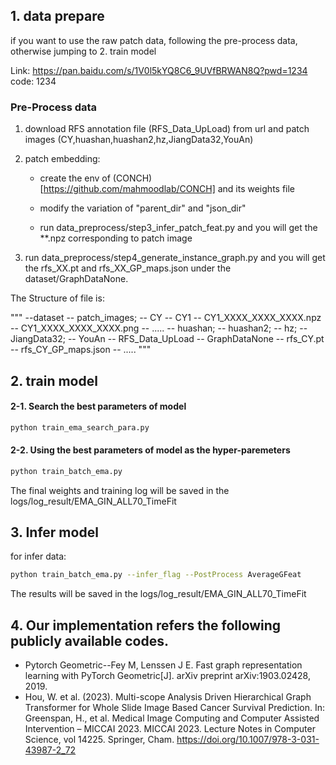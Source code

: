 ## 1. data prepare

if you want to use the raw patch data, following the pre-process data, otherwise jumping to 2. train model

Link: https://pan.baidu.com/s/1V0l5kYQ8C6_9UVfBRWAN8Q?pwd=1234 code: 1234

### Pre-Process data

1. download RFS annotation file (RFS_Data_UpLoad) from url and patch images (CY,huashan,huashan2,hz,JiangData32,YouAn)

2. patch embedding:

   * create the env of (CONCH)[https://github.com/mahmoodlab/CONCH]  and its weights file

   * modify the variation of "parent_dir" and "json_dir"

   * run data_preprocess/step3_infer_patch_feat.py and you will get the **.npz corresponding to patch image

3. run data_preprocess/step4_generate_instance_graph.py and you will get the rfs_XX.pt and rfs_XX_GP_maps.json under the dataset/GraphDataNone.

The Structure of file is:

"""
--dataset
   -- patch_images;
   -- CY
      -- CY1
         -- CY1_XXXX_XXXX_XXXX.npz
         -- CY1_XXXX_XXXX_XXXX.png
         -- .....
      -- huashan;
      -- huashan2;
      -- hz;
      -- JiangData32;
      -- YouAn
   -- RFS_Data_UpLoad
   -- GraphDataNone
      -- rfs_CY.pt
      -- rfs_CY_GP_maps.json
      -- .....
"""

## 2. train model

#### 2-1. Search the best parameters of model

```bash
python train_ema_search_para.py
```

#### 2-2. Using the best parameters of model as the hyper-paremeters

```bash
python train_batch_ema.py
```
The final weights and training log will be saved in the logs/log_result/EMA_GIN_ALL70_TimeFit

## 3. Infer model
for infer data:
```bash
python train_batch_ema.py --infer_flag --PostProcess AverageGFeat
```
The results will be saved in the logs/log_result/EMA_GIN_ALL70_TimeFit

## 4. Our implementation refers the following publicly available codes.
- Pytorch Geometric--Fey M, Lenssen J E. Fast graph representation learning with PyTorch Geometric[J]. arXiv preprint arXiv:1903.02428, 2019.
- Hou, W. et al. (2023). Multi-scope Analysis Driven Hierarchical Graph Transformer for Whole Slide Image Based Cancer Survival Prediction. In: Greenspan, H., et al. Medical Image Computing and Computer Assisted Intervention – MICCAI 2023. MICCAI 2023. Lecture Notes in Computer Science, vol 14225. Springer, Cham. https://doi.org/10.1007/978-3-031-43987-2_72
